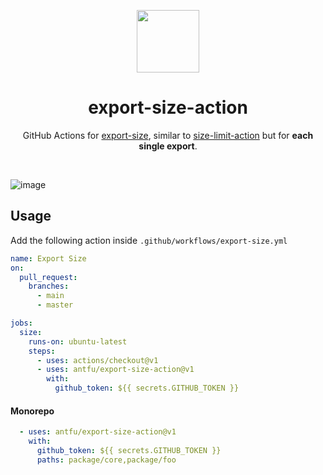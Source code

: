 <p align='center'>
  <img src='https://avatars0.githubusercontent.com/u/44036562?s=200&v=4' width='100'>
</p>

<h1 align='center'>export-size-action</h1>

<p align='center'>
  GitHub Actions for <a href='https://github.com/antfu/export-size'>export-size</a>, similar to <a href='https://github.com/andresz1/size-limit-action'>size-limit-action</a> but for <b>each single export</b>.
</p>

<br>

![image](https://user-images.githubusercontent.com/11247099/98110849-b1d28600-1eda-11eb-9fae-c0ed2216f5b1.png)

## Usage

Add the following action inside `.github/workflows/export-size.yml`

```yaml
name: Export Size
on:
  pull_request:
    branches:
      - main
      - master

jobs:
  size:
    runs-on: ubuntu-latest
    steps:
      - uses: actions/checkout@v1
      - uses: antfu/export-size-action@v1
        with:
          github_token: ${{ secrets.GITHUB_TOKEN }}
```

#### Monorepo

```yaml
  - uses: antfu/export-size-action@v1
    with:
      github_token: ${{ secrets.GITHUB_TOKEN }}
      paths: package/core,package/foo
```
